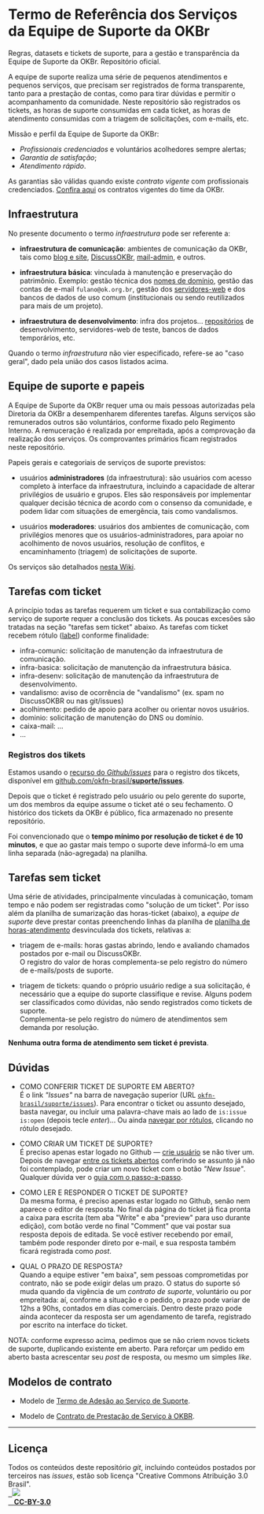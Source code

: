 # Termo de Referência dos Serviços da Equipe de Suporte da OKBr

Regras, datasets e tickets de suporte, para a gestão e transparência da Equipe de Suporte da OKBr. Repositório oficial.

A equipe de suporte realiza uma série de pequenos atendimentos e pequenos serviços,  que precisam ser registrados de forma transparente, tanto para a prestação de contas, como para tirar dúvidas e permitir o acompanhamento da comunidade.
Neste repositório são registrados os tickets, as horas de suporte consumidas em cada ticket, as horas de atendimento consumidas com a triagem de solicitações, com e-mails, etc.

Missão e perfil da Equipe de Suporte da OKBr:

* _Profissionais credenciados_ e voluntários acolhedores sempre alertas;
* _Garantia de satisfação_;
* _Atendimento rápido_.

As garantias são válidas quando existe *contrato vigente* com profissionais credenciados. [Confira aqui](https://br.okfn.org/time/#suporte) os contratos vigentes do time da OKBr.

## Infraestrutura

No presente documento o termo  *infraestrutura* pode ser referente a: 

* **infraestrutura de comunicação**: ambientes de comunicação da OKBr, tais como  [blog e site](https://br.okfn.org/), [DiscussOKBr](https://discuss.okfn.org/c/local-groups/okbr), [mail-admin](http://admin.google.com/), e outros.

* **infraestrutura básica**: vinculada à manutenção e preservação do patrimônio. Exemplo: gestão técnica dos [nomes de domínio](https://en.wikipedia.org/wiki/Domain_name), gestão das contas de e-mail `fulano@ok.org.br`, gestão dos [servidores-web](https://en.wikipedia.org/wiki/Web_server) e dos bancos de dados de uso comum (institucionais ou sendo reutilizados para mais de um projeto).

* **infraestrutura de desenvolvimento**: infra dos projetos... [repositórios](https://github.com/orgs/okfn-brasil) de desenvolvimento, servidores-web de teste, bancos de dados temporários, etc.

Quando o termo *infraestrutura* não vier especificado, refere-se ao "caso geral", dado pela união dos casos listados acima.

## Equipe de suporte e papeis

A Equipe de Suporte da OKBr requer uma ou mais pessoas autorizadas pela Diretoria da OKBr a desempenharem diferentes tarefas. Alguns serviços são remunerados outros são voluntários, conforme fixado pelo Regimento Interno. A remuceração é realizada por empreitada, após a comprovação da realização dos serviços. Os comprovantes primários  ficam registrados neste repositório. 

Papeis gerais e categoriais de serviços de suporte previstos:

* usuários **administradores** (da infraestrutura): são usuários com acesso completo à interface da infraestrutura, incluindo a capacidade de alterar privilégios de usuário e grupos. Eles são responsáveis por implementar qualquer decisão técnica de acordo com o consenso da comunidade, e podem lidar com situações de emergência, tais como vandalismos. 

* usuários **moderadores**: usuários dos ambientes de comunicação, com privilégios menores que os usuários-administradores, para apoiar no acolhimento de novos usuários, resolução de conflitos, e encaminhamento (triagem) de solicitações de suporte. 

Os serviços são detalhados [nesta Wiki](https://github.com/okfn-brasil/suporte/wiki).

## Tarefas com ticket

A princípio todas as tarefas requerem um ticket e sua contabilização como serviço de suporte requer a conclusão dos tickets. As poucas excesões são tratadas na seção "tarefas sem ticket" abaixo. As tarefas com ticket recebem rótulo ([label](https://github.com/okfn-brasil/suporte/labels))  conforme finalidade:

* infra-comunic: solicitação de manutenção da infraestrutura de comunicação.
* infra-basica:  solicitação de manutenção da infraestrutura básica.
* infra-desenv:  solicitação de manutenção da infraestrutura de desenvolvimento.
* vandalismo: aviso de ocorrência de "vandalismo" (ex. spam no DiscussOKBR ou nas git/issues) 
* acolhimento: pedido de apoio para acolher ou orientar novos usuários.
* dominio: solicitação de manutenção do DNS ou domínio.
* caixa-mail: ...
* ...

### Registros dos  tikets

Estamos usando o [recurso do *Github/issues*](https://help.github.com/articles/about-issues/) para o registro dos tikcets, disponível em  [github.com/okfn-brasil/**suporte/issues**](https://github.com/okfn-brasil/suporte/issues).

Depois que o ticket é registrado pelo usuário ou pelo gerente do suporte, um dos membros da equipe assume o ticket até o seu fechamento. O histórico dos tickets da OKBr é público, fica armazenado no presente repositório.

Foi convencionado que o **tempo mínimo por resolução de ticket é de 10 minutos**, e que ao gastar mais tempo o suporte deve informá-lo em uma linha separada (não-agregada) na planilha.

## Tarefas sem ticket

Uma série de atividades, principalmente vinculadas à comunicação, tomam tempo e não podem ser registradas como "solução de um  ticket". Por isso além da planilha de sumarização das horas-ticket (abaixo), a *equipe de suporte* deve prestar contas preenchendo linhas da planilha de [planilha de horas-atendimento](data/horas-atendimento.csv) desvinculada dos tickets, relativas a:

* triagem de e-mails: horas gastas abrindo, lendo e avaliando chamados postados por e-mail ou DiscussOKBr. <br/>O registro do valor de horas complementa-se pelo registro do número de e-mails/posts de suporte.

* triagem de tickets: quando o próprio usuário redige a sua solicitação, é necessário que a equipe do suporte classifique e  revise. Alguns podem ser classificados como dúvidas, não sendo registrados como tickets de suporte. <br/>Complementa-se pelo registro do número de atendimentos sem demanda por resolução.

**Nenhuma outra forma de atendimento sem ticket é prevista**.

## Dúvidas

* COMO CONFERIR TICKET DE SUPORTE EM ABERTO?<br/> É o link *"Issues"* na barra de navegação superior (URL [`okfn-brasil/suporte/issues`](https://github.com/okfn-brasil/suporte/issues)). Para encontrar o ticket ou assunto desejado, basta navegar, ou incluir uma palavra-chave mais ao lado de `is:issue is:open` (depois tecle *enter*)...  Ou ainda [navegar por rótulos](https://github.com/okfn-brasil/suporte/labels), clicando no rótulo desejado.

* COMO CRIAR UM TICKET DE SUPORTE?<br/> É preciso apenas estar logado no Github &mdash; [crie usuário](https://github.com/join) se não tiver um. Depois de navegar [entre os tickets abertos](https://github.com/okfn-brasil/suporte/issues) conferindo se assunto já não foi contemplado, pode criar um novo ticket com o botão *"New Issue"*. Qualquer dúvida ver o [guia com o passo-a-passo](https://help.github.com/articles/creating-an-issue/).

* COMO LER E RESPONDER O TICKET DE SUPORTE?<br/> Da mesma forma,  é preciso apenas estar logado no Github, senão nem aparece o editor de resposta. No final da página do tícket já fica pronta a caixa para escrita (tem aba "Write" e aba "preview" para uso durante edição), com botão verde no final  "Comment" que vai postar sua resposta depois de editada. Se você estiver recebendo por email, também pode responder direto por e-mail, e sua resposta também ficará registrada como *post*.

* QUAL O PRAZO DE RESPOSTA?<br/> Quando a equipe estiver "em baixa", sem pessoas comprometidas por contrato, não se pode exigir delas um prazo. O status do suporte só muda quando da vigência de um *contrato de suporte*, voluntário ou por empreitada: aí, conforme a situação e o pedido, o prazo pode variar de 12hs a 90hs, contados em dias comerciais. Dentro deste prazo pode ainda acontecer da resposta ser um agendamento de tarefa, registrado por escrito na interface do ticket.

NOTA: conforme expresso acima, pedimos que se não criem novos tickets de suporte, duplicando existente em aberto. Para reforçar um pedido em aberto basta acrescentar seu *post* de resposta, ou mesmo um simples *like*.

## Modelos de contrato

* Modelo de [Termo de Adesão ao Serviço de Suporte](https://docs.google.com/document/d/1WjNzO4Da4LdXVeSsf_B1qvpQcb5aietUP_d0uKtMWHY).

* Modelo de [Contrato de Prestação de Serviço à OKBR](https://docs.google.com/document/d/13cikHpaZSaNxW1fk8iBDvkOT85f0_OC3rjleenOEVkc).


-----

## Licença
Todos os conteúdos deste repositório *git*, incluindo conteúdos postados por terceiros nas *issues*, estão sob licença "Creative Commons Atribuição 3.0 Brasil".<br/>
[
&nbsp;&nbsp;![](https://upload.wikimedia.org/wikipedia/commons/thumb/1/16/CC-BY_icon.svg/88px-CC-BY_icon.svg.png)<br/>
&nbsp;&nbsp;&nbsp;**CC-BY-3.0**](https://creativecommons.org/licenses/by/3.0/br/)
